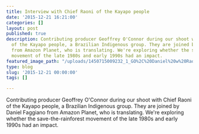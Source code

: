 ```yaml
---
title: Interview with Chief Raoni of the Kayapo people
date: '2015-12-21 16:21:00'
categories: []
layout: post
published: true
description: Contributing producer Geoffrey O'Connor during our shoot with Chief Raoni
  of the Kayapo people, a Brazilian Indigenous group. They are joined by Daniel Faggiano
  from Amazon Planet, who is translating. We're exploring whether the save-the-rainforest
  movement of the late 1980s and early 1990s had an impact.
featured_image_path: "/uploads/1450715009232_1_GO%2C%20Daniel%20w%20Raoni.jpeg"
type: blog
slug: '2015-12-21 00:00:00'
tags: []

---
```

Contributing producer Geoffrey O'Connor during our shoot with Chief Raoni of the Kayapo people, a Brazilian Indigenous group. They are joined by Daniel Faggiano from Amazon Planet, who is translating. We're exploring whether the save-the-rainforest movement of the late 1980s and early 1990s had an impact.

